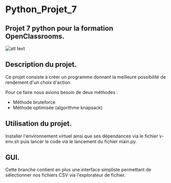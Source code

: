 # Python_Projet_7

## Projet 7 python pour la formation OpenClassrooms.

![alt text](https://user.oc-static.com/upload/2020/09/18/1600429119334_P6.png "Logo AlgoInvest&Trade")

## Description du projet.

 Ce projet consiste à créer un programme donnant la meilleure possibilité de rendement d'un choix d'action. 
 
 Pour ce faire nous avions besoin de deux méthodes :
  + Méthode bruteforce
  + Méthode optimisée (algorithme knapsack)
 
 ## Utilisation du projet.
 
 Installer l'environnement virtuel ainsi que ses dépendances via le fichier v-env.sh puis lancer le code via le lancement du fichier main.py.

 ## GUI.
 
 Cette branche contient en plus une interface simpliste permettant de sélectionner nos fichiers CSV via l'explorateur de fichier.
